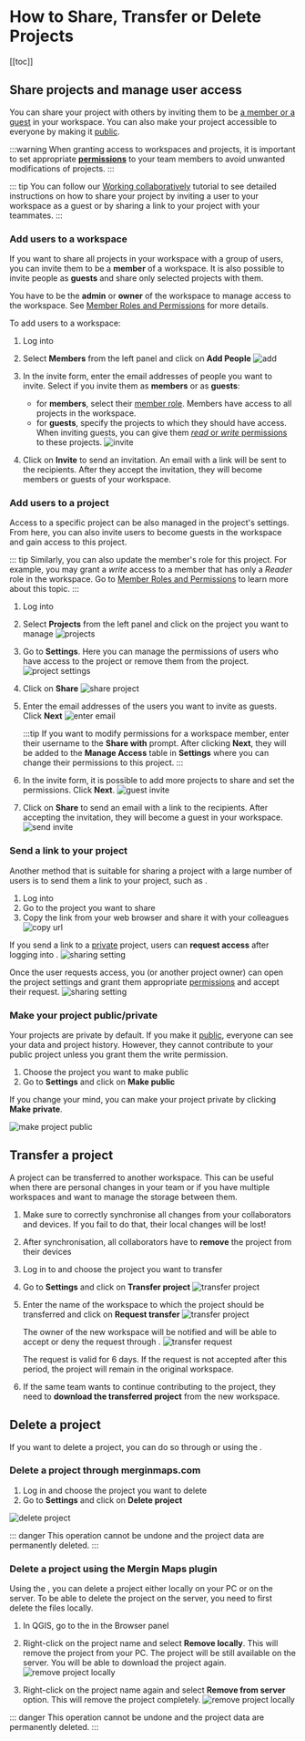 # How to Share, Transfer or Delete Projects
[[toc]]

## Share projects and manage user access

You can share your <MainPlatformName /> project with others by inviting them to be [a member or a guest](./permissions/#workspace-members-and-guests) in your workspace. You can also make your <MainPlatformName /> project accessible to everyone by making it [public](#make-your-project-public-private).

:::warning
When granting access to workspaces and projects, it is important to set appropriate [**permissions**](./permissions/) to your team members to avoid unwanted modifications of projects.
:::

::: tip
You can follow our [Working collaboratively](../tutorials/working-collaboratively/) tutorial to see detailed instructions on how to share your project by inviting a user to your workspace as a guest or by sharing a link to your project with your teammates.
:::

### Add users to a workspace
If you want to share all projects in your workspace with a group of users, you can invite them to be a **member** of a workspace. It is also possible to invite people as **guests** and share only selected projects with them.

You have to be the **admin** or **owner** of the workspace to manage access to the workspace. See [Member Roles and Permissions](./permissions/#workspace-member-roles) for more details.

To add users to a workspace:
1. Log into <AppDomainNameLink />
2. Select **Members** from the left panel and click on **Add People**
   ![add](../tutorials/working-collaboratively/web-workspace-add.png)
3. In the invite form, enter the email addresses of people you want to invite. 
   Select if you invite them as **members** or as **guests**:
   - for **members**, select their [member role](./permissions/#workspace-member-roles). Members have access to all projects in the workspace.
   - for **guests**, specify the projects to which they should have access. When inviting guests, you can give them [*read* or *write* permissions](./permissions/#project-permissions) to these projects.
  ![invite](./workspace-members-guests.png)

4. Click on **Invite** to send an invitation. An email with a link will be sent to the recipients. After they accept the invitation, they will become members or guests of your workspace.

### Add users to a project
Access to a specific project can be also managed in the project's settings. From here, you can also invite users to become guests in the workspace and gain access to this project.

::: tip
Similarly, you can also update the member's role for this project. For example, you may grant a *write* access to a member that has only a *Reader* role in the workspace. Go to [Member Roles and Permissions](./permissions/) to learn more about this topic.
:::

1. Log into <AppDomainNameLink />
2. Select **Projects** from the left panel and click on the project you want to manage
   ![projects](./web-projects.png)

3. Go to **Settings**. Here you can manage the permissions of users who have access to the project or remove them from the project.
   ![project settings](./project-settings.png)

4. Click on **Share**
   ![share project](./project-share.png)
   
5. Enter the email addresses of the users you want to invite as guests. Click **Next**
   ![enter email](./project-share-name.png)
   
   :::tip
   If you want to modify permissions for a workspace member, enter their <MainPlatformNameLink /> username to the **Share with** prompt. After clicking **Next**, they will be added to the **Manage Access** table in **Settings** where you can change their permissions to this project.
   :::
      
4. In the invite form, it is possible to add more projects to share and set the permissions. 
   Click **Next**.
   ![guest invite](./project-share-invite.png)

5. Click on **Share** to send an email with a link to the recipients. After accepting the invitation, they will become a guest in your workspace.
   ![send invite](./project-share-invite2.png)

### Send a link to your project
Another method that is suitable for sharing a project with a large number of users is to send them a link to your project, such as <MerginMapsProject id="sarah/Basic survey/tree" />.

1. Log into <AppDomainNameLink />
2. Go to the project you want to share
3. Copy the link from your web browser and share it with your colleagues
![copy url](../tutorials/working-collaboratively/mergin-web-copy-url.png)

If you send a link to a [private](#make-your-project-public-private) project, users can **request access** after logging into <AppDomainNameLink />.
![sharing setting](./project_sharing_send_request.png)

Once the user requests access, you (or another project owner) can open the project settings and grant them appropriate [permissions](./permissions/) and accept their request.
![sharing setting](./project_sharing_requests.png)

### Make your project public/private
Your projects are private by default. If you make it [public](./permissions/#public-and-private-projects), everyone can see your data and project history. However, they cannot contribute to your public project unless you grant them the write permission.

1. Choose the project you want to make public
2. Go to **Settings** and click on **Make public**

If you change your mind, you can make your project private by clicking **Make private**.

![make project public](./project-make-public.png)

## Transfer a project
A <MainPlatformName /> project can be transferred to another workspace. This can be useful when there are personal changes in your team or if you have multiple workspaces and want to manage the storage between them.

1. Make sure to correctly synchronise all changes from your collaborators and devices. If you fail to do that, their local changes will be lost!
2. After synchronisation, all collaborators have to **remove** the project from their devices
3. Log in to <AppDomainNameLink /> and choose the project you want to transfer
4. Go to **Settings** and click on **Transfer project**
   ![transfer project](./project-transfer.png)
5. Enter the name of the workspace to which the project should be transferred and click on **Request transfer**
   ![transfer project](./project-transfer2.png)
   
   The owner of the new workspace will be notified and will be able to accept or deny the request through <AppDomainNameLink />.
   ![transfer request](./project-transfer-request.png)
   
   The request is valid for 6 days. If the request is not accepted after this period, the project will remain in the original workspace.

6. If the same team wants to continue contributing to the project, they need to **download the transferred project** from the new workspace.

## Delete a project
If you want to delete a project, you can do so through <AppDomainNameLink /> or using the <QGISPluginName />.

### Delete a project through merginmaps.com

1. Log in <AppDomainNameLink /> and choose the project you want to delete
2. Go to **Settings** and click on **Delete project**

![delete project](./project-delete.png)

::: danger
This operation cannot be undone and the project data are permanently deleted.
:::

### Delete a project using the Mergin Maps plugin 
Using the <QGISPluginName />, you can delete a <MainPlatformName /> project either locally on your PC or on the <MainPlatformName /> server. To be able to delete the project on the server, you need to first delete the files locally.

1. In QGIS, go to the **<MainPlatformName />** in the Browser panel
2. Right-click on the project name and select **Remove locally**. This will remove the project from your PC. The project will be still available on the <MainPlatformName /> server. You will be able to download the project again.
   ![remove project locally](./plugin-project-delete.png)

3. Right-click on the project name again and select **Remove from server** option. This will remove the <MainPlatformName /> project completely. 
   ![remove project locally](./plugin-project-delete-from-server.png)

::: danger
This operation cannot be undone and the project data are permanently deleted.
:::

